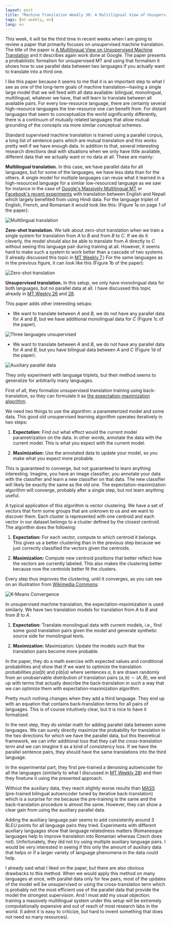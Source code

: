 ```yaml
---
layout: post
title: "Machine Translation Weekly 30: A Multilignual View of Unsupervised Machine Translation"
tags: [mt-weekly, en]
lang: en
---
```


This week, it will be the third time in recent weeks when I am going to review
a paper that primarily focuses on unsupervised machine translation. The title
of the paper is [A Multilingual View on Unsupervised Machine
Translation](https://arxiv.org/pdf/2002.02955.pdf) and it describes again work
done at Google. The paper presents a probabilistic formalism for unsupervised
MT and using that formalism it shows how to use parallel data between two
languages if you actually want to translate into a third one.

I like this paper because it seems to me that it is an important step to what I
see as one of the long-term goals of machine translation—having a single large
model that we will feed with all data available: bilingual, monolingual,
multilingual, whatever we have, that will learn to translate between all
available pairs. For every low-resource language, there are certainly several
high-resource languages the low-resource one can benefit from. For distant
languages that seem to conceptualize the world significantly differently, there
is a continuum of mutually related languages that allow mutual grounding of the
concepts via more similar conceptual schemes.

Standard supervised machine translation is trained using a parallel corpus, a
long list of sentence pairs which are mutual translation and this works pretty
well if we have enough data. In addition to that, several interesting research
directions deal with situations when we only have little available, different
data that we actually want or no data at all. These are mainly:

__Multilingual translation.__ In this case, we have parallel data for all
languages, but for some of the languages, we have less data than for the
others. A single model for multiple languages can reuse what it learned in a
high-resourced language for a similar low-resourced language as we saw for
instance in the case of [Google's Massively Multilingual
MT](https://www.aclweb.org/anthology/N19-1388.pdf) or [Facebook's recent
experiments](https://www.aclweb.org/anthology/D19-1632.pdf) with translation
between English and Nepali which largely benefited from using Hindi data. For
the language triplet of English, French, and Romanian it would look like this:
(Figure 1a on page 1 of the paper):

![Multilingual translation](/assets/MT-Weekly-30/multilingual.png)

__Zero-shot translation.__ We talk about zero-shot translation when we train a
single system for translation from _A_ to _B_ and from _B_ to _C_. If we do it
cleverly, the model should also be able to translate from _A_ directly to _C_
without seeing this language pair during training at all. However, it seems
hard to make such a system to work better than a cascade of two systems. (I
already discussed this topic in [MT Weekly
7](2019/06/24/MT-Weekly-Improved-Zero-shot-NMT.html).) For the same languages
as in the previous figure, it can look like this (Figure 1b of the paper):

![Zero-shot translation](/assets/MT-Weekly-30/zero-shot.png)

__Unsupervised translation.__ In this setup, we only have monolingual data for
both languages, but no parallel data at all. I have discussed this topic
already in [MT Weekly 26](2020/01/23/MT-Weekly-Unsupervised-Translation.html)
and [28](2020/02/07/MT-Weekly-MBART.html).

This paper adds other interesting setups:

* We want to translate between _A_ and _B_, we do not have any parallel data
  for _A_ and _B_, but we have additional monolingual data for _C_ (Figure 1c
  of the paper).

![Three languages unsupervised](/assets/MT-Weekly-30/three-languages.png)

* We want to translate between _A_ and _B_, we do not have any parallel data
  for _A_ and _B_, but you have bilingual data between _A_ and _C_ (Figure 1d
  of the paper).

![Auxiliary parallel data](/assets/MT-Weekly-30/three-languages-parallel.png)

They only experiment with language triplets, but their method seems to
generalize for arbitrarily many languages.

First of all, they formalize unsupervised translation training using
back-translation, so they can formulate it as [the expectation-maximization
algorithm](https://en.wikipedia.org/wiki/Expectation%E2%80%93maximization-algorithm).

We need two things to use the algorithm: a parameterized model and some data.
This good old unsupervised learning algorithm operates  iteratively in two
steps:

1. __Expectation:__ Find out what effect would the current model
   parametrization on the data. In other words, annotate the data with the
   current model. This is what you expect with the current model.

2. __Maximization:__  Use the annotated data to update your model, so you make
   what you expect more probable.

This is guaranteed to converge, but not guaranteed to learn anything
interesting.  Imagine, you have an image classifier, you annotate your data
with the classifier and learn a new classifier on that data. The new classifier
will likely be exactly the same as the old one. The expectation-maximization
algorithm will converge, probably after a single step, but not learn anything
useful.

A typical application of this algorithm is vector clustering. We have a set of
vectors that form some groups that are unknown to us and we want to discover
them. Each cluster is represented with one centroid and each vector in our
dataset belongs to a cluster defined by the closest centroid. The algorithm
does the following:

1. __Expectation:__ For each vector, compute to which centroid it belongs. This
   gives us a better clustering than in the previous step because we just
   correctly classified the vectors given the centroids.

2. __Maximization:__ Compute new centroid positions that better reflect how the
   vectors are currently labeled. This also makes the clustering better because
   now the centroids better fit the clusters.

Every step thus improves the clustering, until it converges, as you can see on
an illustration from [Wikimedia
Commons](https://commons.wikimedia.org/wiki/File:K-means_convergence.gif):

![K-Means Convergence](/assets/MT-Weekly-30/K-means_convergence.gif)

In unsupervised machine translation, the expectation-maximization is used
similarly.  We have two translation models for translation from _A_ to _B_ and
from _B_ to _A_.

1. __Expectation:__ Translate monolingual data with current models,
i.e., find some good translation pairs given the model and generate synthetic
source side for monolingual texts.

2. __Maximization:__ Maximization: Update the models such that the translation
   pairs become more probable.

In the paper, they do a math exercise with expected values and conditional
probabilities and show that if we want to optimize the translation
probabilities $p(a|b)$ and $p(b|a)$ where sentences $a$, $b$ are drawn randomly
from an unobservable distribution of translation pairs $(a, b) \sim (A, B)$, we
end up with terms that actually describe the back-translation in such a way
that we can optimize them with expectation-maximization algorithm.

Pretty much nothing changes when they add a third language. They end up with an
equation that contains back-translation terms for all pairs of languages. This
is of course intuitively clear, but it is nice to have it formalized.

In the next step, they do similar math for adding parallel data between some
languages. We can surely directly maximize the probability for translation in
the two directions for which we have the parallel data, but this theoretical
framework, we can infer additional loss that they call the _cross-translation
term_ and we can imagine it as a kind of consistency loss. If we have the
parallel sentence pairs, they should have the same translations into the third
language.

In the experimental part, they first pre-trained a denoising autoencoder for
all the languages (similarly to what I discussed in [MT Weekly
28](2020/02/07/MT-Weekly-MBART.html)) and then they finetune it using the
presented approach.

Without the auxiliary data, they reach slightly worse results than
[MASS](https://arxiv.org/pdf/1905.02450.pdf) (pre-trained bilingual autoencoder
tuned by iterative back-translation) which is a surprise for me because the
pre-training is the same and the back-translation procedure is almost the same.
However, they can show a clear gain from using the auxiliary parallel data.

Adding the auxiliary language pair seems to add consistently around 3 BLEU
points for all language pairs they tried. Experiments with different auxiliary
languages show that language relatedness matters (Romanesque languages help to
improve translation into Romanian whereas Czech does not). Unfortunately, they
did not try using multiple auxiliary language pairs. I would be very interested
in seeing if this only the amount of auxiliary data that helps or if a larger
variety of language phenomena in the data could help.

I already said what I liked on the paper, but there are also obvious drawbacks
to this method. When we would apply this method on many languages at once, with
parallel data only for few pairs, most of the updates of the model will be
unsupervised or using the cross-translation term which is probably not the most
efficient use of the parallel data that provide the model the strongest
supervision. And I must add my usual objection: training a massively
multilingual system under this setup will be extremely computationally
expensive and out of reach of most research labs in the world. (I admit it is
easy to criticize, but hard to invent something that does not need so many
resources).
